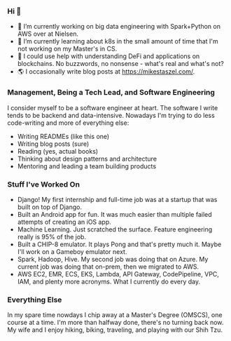### Hi 👋

- 🔭 I’m currently working on big data engineering with Spark+Python on AWS over at Nielsen.
- 🌱 I’m currently learning about k8s in the small amount of time that I'm not working on my Master's in CS.
- 🤔 I could use help with understanding DeFi and applications on blockchains. No buzzwords, no nonsense - what's real and what's not?
- 🌎 I occasionally write blog posts at https://mikestaszel.com/.

### Management, Being a Tech Lead, and Software Engineering
I consider myself to be a software engineer at heart. The software I write tends to be backend and data-intensive.
Nowadays I'm trying to do less code-writing and more of everything else:

* Writing READMEs (like this one)
* Writing blog posts (sure)
* Reading (yes, actual books)
* Thinking about design patterns and architecture
* Mentoring and leading a team building products

### Stuff I've Worked On
* Django! My first internship and full-time job was at a startup that was built on top of Django.
* Built an Android app for fun. It was much easier than multiple failed attempts of creating an iOS app.
* Machine Learning. Just scratched the surface. Feature engineering really is 95% of the job.
* Built a CHIP-8 emulator. It plays Pong and that's pretty much it. Maybe I'll work on a Gameboy emulator next.
* Spark, Hadoop, Hive. My second job was doing that on Azure. My current job was doing that on-prem, then we migrated to AWS.
* AWS EC2, EMR, ECS, EKS, Lambda, API Gateway, CodePipeline, VPC, IAM, and plenty more acronyms. What I currently do every day.

### Everything Else
In my spare time nowdays I chip away at a Master's Degree (OMSCS), one course at a time. I'm more than halfway done, there's no turning back now.
My wife and I enjoy hiking, biking, traveling, and playing with our Shih Tzu.
